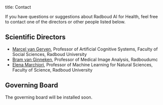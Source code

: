 title: Contact

If you have questions or suggestions about Radboud AI for Health, feel free to contact one of the directors or other people listed below.

## Scientific Directors

* [Marcel van Gerven](https://www.ru.nl/personen/gerven-m-van/), Professor of Artificial Cognitive Systems, Faculty of Social Sciences, Radboud University
* [Bram van Ginneken](http://www.diagnijmegen.nl/index.php/Bram_van_Ginneken), Professor of Medical Image Analysis, Radboudumc
* [Elena Marchiori](http://www.cs.ru.nl/~elenam/), Professor of Machine Learning for Natural Sciences, Faculty of Science, Radboud University

## Governing Board

The governing board will be installed soon.
